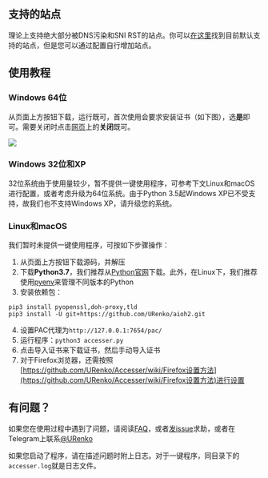 ## 支持的站点
理论上支持绝大部分被DNS污染和SNI RST的站点。你可以[在这里](https://github.com/URenko/Accesser/wiki/目前支持的站点)找到目前默认支持的站点，但是您可以通过配置自行增加站点。

## 使用教程

### Windows 64位
从页面上方按钮下载，运行既可，首次使用会要求安装证书（如下图），选**是**即可。需要关闭时点击[网页](http://localhost:7654)上的**关闭**既可。

![](https://i.loli.net/2019/02/04/5c57f7cf655fd.png)

### Windows 32位和XP
32位系统由于使用量较少，暂不提供一键使用程序，可参考下文Linux和macOS进行配置，或者考虑升级为64位系统。由于Python 3.5起Windows XP已不受支持，故我们也不支持Windows XP，请升级您的系统。

### Linux和macOS
我们暂时未提供一键使用程序，可按如下步骤操作：

1. 从页面上方按钮下载源码，并解压
2. 下载**Python3.7**，我们推荐从[Python官网](https://www.python.org/downloads/release/python-373/)下载。此外，在Linux下，我们推荐使用[pyenv](https://github.com/pyenv/pyenv-installer)来管理不同版本的Python
3. 安装依赖包：
```
pip3 install pyopenssl,doh-proxy,tld
pip3 install -U git+https://github.com/URenko/aioh2.git
```
4. 设置PAC代理为`http://127.0.0.1:7654/pac/`
5. 运行程序：`python3 accesser.py`
6. 点击导入证书来下载证书，然后手动导入证书
7. 对于Firefox浏览器，还需按照[https://github.com/URenko/Accesser/wiki/Firefox设置方法](https://github.com/URenko/Accesser/wiki/Firefox设置方法)进行设置

## 有问题？

如果您在使用过程中遇到了问题，请阅读[FAQ](https://github.com/URenko/Accesser/wiki/FAQ)，或者[发issue](https://github.com/URenko/Accesser/issues)求助，或者在Telegram上联系[@URenko](https://t.me/URenko)

如果您启动了程序，请在描述问题时附上日志。对于一键程序，同目录下的`accesser.log`就是日志文件。